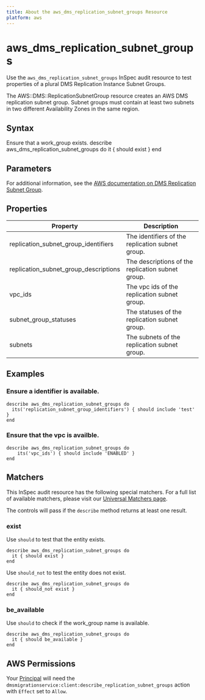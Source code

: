 ```yaml
---
title: About the aws_dms_replication_subnet_groups Resource
platform: aws
---
```


# aws_dms_replication_subnet_groups

Use the `aws_dms_replication_subnet_groups` InSpec audit resource to test properties of a plural DMS Replication Instance Subnet Groups.

The AWS::DMS::ReplicationSubnetGroup resource creates an AWS DMS replication subnet group. Subnet groups must contain at least two subnets in two different Availability Zones in the same region.

## Syntax

Ensure that a work_group exists.
    describe aws_dms_replication_subnet_groups do
      it { should exist }
    end

## Parameters

For additional information, see the [AWS documentation on DMS Replication Subnet Group](https://docs.aws.amazon.com/AWSCloudFormation/latest/UserGuide/aws-resource-dms-replicationsubnetgroup.html).

## Properties

| Property | Description|
| --- | --- |
| replication_subnet_group_identifiers | The identifiers of the replication subnet group. |
| replication_subnet_group_descriptions | The descriptions of the replication subnet group. |
| vpc_ids | The vpc ids of the replication subnet group. |
| subnet_group_statuses | The statuses of the replication subnet group. |
| subnets | The subnets of the replication subnet group. |

## Examples

### Ensure a identifier is available.
    describe aws_dms_replication_subnet_groups do
      its('replication_subnet_group_identifiers') { should include 'test' }
    end

### Ensure that the vpc is availble.
    describe aws_dms_replication_subnet_groups do
        its('vpc_ids') { should include 'ENABLED' }
    end

## Matchers

This InSpec audit resource has the following special matchers. For a full list of available matchers, please visit our [Universal Matchers page](https://www.inspec.io/docs/reference/matchers/).

The controls will pass if the `describe` method returns at least one result.

### exist

Use `should` to test that the entity exists.

    describe aws_dms_replication_subnet_groups do
      it { should exist }
    end

Use `should_not` to test the entity does not exist.
      
    describe aws_dms_replication_subnet_groups do
      it { should_not exist }
    end

### be_available

Use `should` to check if the work_group name is available.

    describe aws_dms_replication_subnet_groups do
      it { should be_available }
    end

## AWS Permissions

Your [Principal](https://docs.aws.amazon.com/IAM/latest/UserGuide/intro-structure.html#intro-structure-principal) will need the `dmsmigrationservice:client:describe_replication_subnet_groups` action with `Effect` set to `Allow`.